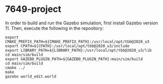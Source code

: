 # 7649-project

In order to build and run the Gazebo simulation, first install Gazebo version 11. Then, execute the following in the repository:
```
export CMAKE_PREFIX_PATH=${CMAKE_PREFIX_PATH}:/usr/local/opt/tbb@2020_u3
export CPATH=${CPATH}:/usr/local/opt/tbb@2020_u3/include
export LIBRARY_PATH=${LIBRARY_PATH}:/usr/local/opt/tbb@2020_u3/lib
cd main/sim/build
export GAZEBO_PLUGIN_PATH=${GAZEBO_PLUGIN_PATH}:main/sim/build
cd main/sim/build
cmake ../
make
gazebo world_edit.world
```